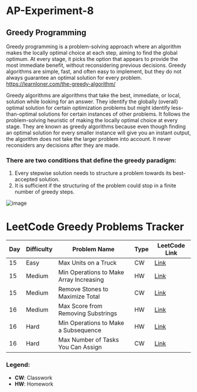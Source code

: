 # AP-Experiment-8

## Greedy Programming
Greedy programming is a problem-solving approach where an algorithm makes the locally optimal choice at each step, aiming to find the global optimum. At every stage, it picks the option that appears to provide the most immediate benefit, without reconsidering previous decisions. Greedy algorithms are simple, fast, and often easy to implement, but they do not always guarantee an optimal solution for every problem. https://learnloner.com/the-greedy-algorithm/

Greedy algorithms are algorithms that take the best, immediate, or local, solution while looking for an answer. They identify the globally (overall)  optimal solution for certain optimization problems but might identify less-than-optimal solutions for certain instances of other problems. It follows the problem-solving heuristic of making the locally optimal choice at every stage.
They are known as greedy algorithms because even though finding an optimal solution for every smaller instance will give you an instant output, the algorithm does not take the larger problem into account. It never reconsiders any decisions after they are made. 
### There are two conditions that define the greedy paradigm:
1. Every stepwise solution needs to structure a problem towards its best-accepted solution.
2. It is sufficient if the structuring of the problem could stop in a finite number of greedy steps.

![image](https://github.com/user-attachments/assets/636c5bb9-ed10-4b18-9e0c-e958a87ec512)


# LeetCode Greedy Problems Tracker

| Day  | Difficulty | Problem Name                                      | Type | LeetCode Link |
|------|-----------|--------------------------------------------------|------|--------------|
| 15   | Easy      | Max Units on a Truck                            | CW   | [Link](https://leetcode.com/problems/maximum-units-on-a-truck/description/?envType=problem-list-v2&envId=greedy) |
| 15   | Medium    | Min Operations to Make Array Increasing        | HW   | [Link](https://leetcode.com/problems/minimum-operations-to-make-the-array-increasing/description/?envType=problem-list-v2&envId=greedy) |
| 15   | Medium    | Remove Stones to Maximize Total                | CW   | [Link](https://leetcode.com/problems/remove-stones-to-minimize-the-total/?envType=problem-list-v2&envId=greedy) |
| 16   | Medium    | Max Score from Removing Substrings             | HW   | [Link](https://leetcode.com/problems/maximum-score-from-removing-substrings/?envType=problem-list-v2&envId=greedy) |
| 16   | Hard      | Min Operations to Make a Subsequence           | HW   | [Link](https://leetcode.com/problems/minimum-operations-to-make-a-subsequence/?envType=problem-list-v2&envId=greedy) |
| 16   | Hard      | Max Number of Tasks You Can Assign             | CW   | [Link](https://leetcode.com/problems/maximum-number-of-tasks-you-can-assign/?envType=problem-list-v2&envId=greedy) |

### Legend:
- **CW**: Classwork
- **HW**: Homework

